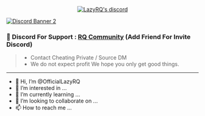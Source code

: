 
  <p align="center">
    <a href="https://discord.com/users/724786271855050854">
        <img title="RQ discord" alt="LazyRQ's discord" src="https://discord.c99.nl/widget/theme-3/724786271855050854.png"/>
    </a>
</p>

<p align="Left">
    <a href="https://discord.com/users/724786271855050854">
        <img src="https://discordapp.com/api/guilds/954860526230466680/widget.png?style=banner2" alt="Discord Banner 2"/>
    </a>
</p>

### 💬 Discord For Support : [RQ Community](https://discord.gg/3jPwJT7znS) (Add Friend For Invite Discord)
> - Contact Cheating Private / Source DM 
> - We do not expect profit We hope you only get good things.
***




- 👋 Hi, I’m @OfficialLazyRQ
- 👀 I’m interested in ...
- 🌱 I’m currently learning ...
- 💞️ I’m looking to collaborate on ...
- 📫 How to reach me ...

<!---
OfficialLazyRQ/OfficialLazyRQ is a ✨ special ✨ repository because its `README.md` (this file) appears on your GitHub profile.
You can click the Preview link to take a look at your changes.
--->
